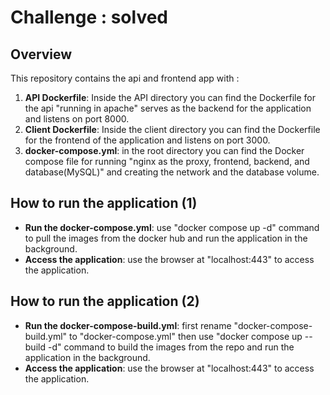 # Challenge : solved

## Overview

This repository contains the api and frontend app with :

1. **API Dockerfile**: Inside the API directory you can find the Dockerfile for the api "running in apache" serves as the backend for the application and listens on port 8000.
2. **Client Dockerfile**: Inside the client directory you can find the Dockerfile for the frontend of the application and listens on port 3000.
3. **docker-compose.yml**: in the root directory you can find the Docker compose file for running "nginx as the proxy, frontend, backend, and database(MySQL)" and creating the network and the database volume. 

## How to run the application (1)

- **Run the docker-compose.yml**: use "docker compose up -d" command to pull the images from the docker hub and run the application in the background.
- **Access the application**: use the browser at "localhost:443" to access the application.

## How to run the application (2)

- **Run the docker-compose-build.yml**: first rename "docker-compose-build.yml"  to "docker-compose.yml" then use "docker compose up --build -d" command to build the images from the repo and run the application in the background.
- **Access the application**: use the browser at "localhost:443" to access the application.
